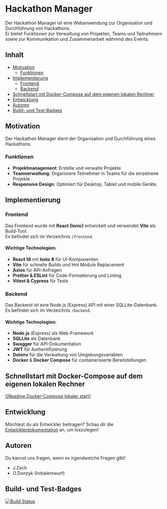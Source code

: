 # Hackathon Manager

Der Hackathon Manager ist eine Webanwendung zur Organisation und Durchführung von Hackathons.  
Er bietet Funktionen zur Verwaltung von Projekten, Teams und Teilnehmern sowie zur Kommunikation und Zusammenarbeit während des Events.

## Inhalt

- [Motivation](#motivation)
  - [Funktionen](#funktionen)
- [Implementierung](#implementierung)
  - [Frontend](#frontend)
  - [Backend](#backend)
- [Schnellstart mit Docker-Compose auf dem eigenen lokalen Rechner](#Schnellstart)
- [Entwicklung](#entwicklung)
- [Autoren](#autoren)
- [Build- und Test-Badges](#build-und-test-badges)

## Motivation

Der Hackathon Manager dient der Organisation und Durchführung eines Hackathons.

### Funktionen
- **Projektmanagement**: Erstelle und verwalte Projekte
- **Teamverwaltung**: Organisiere Teilnehmer in Teams für die einzelnene Projekte
- **Responsive Design**: Optimiert für Desktop, Tablet und mobile Geräte.

## Implementierung

### Frontend
Das Frontend wurde mit **React (Ionic)** entwickelt und verwendet **Vite** als Build-Tool.  
Es befindet sich im Verzeichnis `/frontend`.

#### Wichtige Technologien:
- **React 18** mit **Ionic 8** für UI-Komponenten
- **Vite** für schnelle Builds und Hot Module Replacement
- **Axios** für API-Anfragen
- **Prettier & ESLint** für Code-Formatierung und Linting
- **Vitest & Cypress** für Tests

### Backend
Das Backend ist eine Node.js (Express) API mit einer SQLLite-Datenbank.  
Es befindet sich im Verzeichnis `/backend`.

#### Wichtige Technologien:
- **Node.js** (Express) als Web-Framework
- **SQLLite** als Datenbank
- **Swagger** für API-Dokumentation
- **JWT** für Authentifizierung
- **Dotenv** für die Verwaltung von Umgebungsvariablen
- **Docker** & **Docker Compose** für containerisierte Bereitstellungen

## Schnellstart mit Docker-Compose auf dem eigenen lokalen Rechner

[![Readme Docker-Compose lokaler start]](https://github.com/odonzyk/hackathon-manager/blob/develop/localhost/README.md)

## Entwicklung

Möchtest du als Entwickler beitragen? Schau dir die [Entwicklerdokumentation](docs/developing.md) an, um loszulegen!

## Autoren

Du kannst uns fragen, wenn es irgendwelche Fragen gibt!

- J.Zech
- O.Donzyk (Initialentwurf)

## Build- und Test-Badges

[![Build Status](https://gitlab-ext.drsbln.de/hackathon/hackathon-manager/badges/main/pipeline.svg)](https://gitlab-ext.drsbln.de/hackathon/hackathon-manager/-/commits/main)
